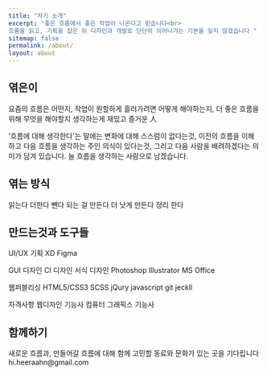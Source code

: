 ```yaml
---
title: "자기 소개"
excerpt: "좋은 흐름에서 좋은 작업이 나온다고 믿습니다<br>
흐름을 읽고, 기획을 잡은 뒤 디자인과 개발로 단단히 이어나가는 기본을 잊지 않겠습니다 "
sitemap: false
permalink: /about/
layout: about
---
```

<section>
<h2>엮은이</h2>
  요즘의 흐름은 어떤지, 
  작업이 원할하게 흘러가려면 어떻게 해야하는지, 
  더 좋은 흐름을 위해 무엇을 해야할지 생각하는게 재밌고 즐거운 人

  ‘흐름에 대해 생각한다'는 말에는
  변화에 대해 스스럼이 없다는것, 
  이전의 흐름을 이해 하고 다음 흐름을 생각하는 주인 의식이 있다는것,
  그리고 다음 사람을 배려하겠다는 의미가 담겨 있습니다.
  늘 흐름을 생각하는 사람으로 남겠습니다.

<!-- 변화가 두렵기 보다 새로움이 즐거운 사람 
일에 대해 책임감이 강한 사람
다 같이 잘가는 것이 중요 하다는 것을 아는 사람-->
</section>
<section>
<h2>엮는 방식</h2>
  읽는다
  더한다 
  뺀다 
  되는 걸 만든다 
  더 낫게 만든다
  정리 한다
</section>

<section>
<h2>만드는것과 도구들</h2>
  UI/UX 기획
  XD
  Figma

  GUI 디자인
  CI 디자인
  서식 디자인
  Photoshop
  Illustrator
  MS Office

  웹퍼블리싱
  HTML5/CSS3
  SCSS
  jQury
  javascript
  git
  jeckll

  자격사항
  웹디자인 기능사
  컴퓨터 그래픽스 기능사
</section>

<section>
  <h2>함께하기</h2>
  새로운 흐름과, 만들어갈 흐름에 대해 함께 고민할 동료와 문화가 있는 곳을 기다립니다
  hi.heeraahn@gmail.com 
</section>